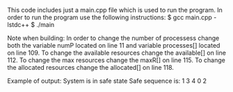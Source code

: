 This code includes just a main.cpp file which is used to run the program.
In order to run the program use the following instructions:
$ gcc main.cpp -lstdc++
$ ./main

Note when building: In order to change the number of processess change both the variable numP located on line 11 and variable processes[] located on line 109. To change the available resources change the available[] on line 112. To change the max resources change the maxR[] on line 115. To change the allocated resources change the allocated[] on line 118. 

Example of output:
System is in safe state
Safe sequence is: 1 3 4 0 2
